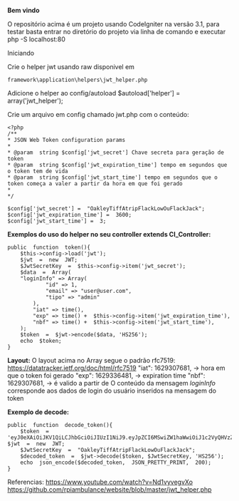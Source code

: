 **Bem vindo**

O repositório acima é um projeto usando CodeIgniter na versão 3.1, para testar basta entrar no diretório do projeto via linha de comando e executar
php -S localhost:80

Iniciando

Crie o helper jwt usando raw disponivel em 

    framework\application\helpers\jwt_helper.php


Adicione o helper ao config/autoload
$autoload['helper'] = array('jwt_helper');

Crie um arquivo em config chamado jwt.php com o conteúdo:

    <?php
    /**
    * JSON Web Token configuration params
    *
    * @param  string $config['jwt_secret'] Chave secreta para geração de token
    * @param  string $config['jwt_expiration_time'] tempo em segundos que o token tem de vida
    * @param  string $config['jwt_start_time'] tempo em segundos que o token começa a valer a partir da hora em que foi gerado
    *
    */
    
    $config['jwt_secret'] =  "OakleyTiffAtripFlackLowOuFlackJack";
    $config['jwt_expiration_time'] =  3600;
    $config['jwt_start_time'] =  3;

**Exemplos do uso do helper no seu controller extends CI_Controller:**

    public  function  token(){
    	$this->config->load('jwt');
    	$jwt  =  new  JWT;
    	$JwtSecretKey  =  $this->config->item('jwt_secret');
    	$data  =  Array(
    	"loginInfo" => Array(
    			"id" => 1,
    			"email" => "user@user.com",
    			"tipo" => "admin"
    		),
    		"iat" => time(),
    		"exp" => time() +  $this->config->item('jwt_expiration_time'),
    		"nbf" => time() +  $this->config->item('jwt_start_time'),
    	);
    	$token  =  $jwt->encode($data, 'HS256');
    	echo  $token;
    }

**Layout:**
O layout acima no Array segue o padrão rfc7519:
https://datatracker.ietf.org/doc/html/rfc7519
"iat": 1629307681, -> hora  em  que  o  token  foi  gerado 
"exp": 1629336481, -> expiration  time 
"nbf": 1629307681, -> é  valido a  partir  de
O conteúdo da mensagem *loginInfo* corresponde aos dados de login do usuário inseridos na mensagem do token

**Exemplo de decode:**

    public  function  decode_token(){
    	$token  =  'eyJ0eXAiOiJKV1QiLCJhbGciOiJIUzI1NiJ9.eyJpZCI6MSwiZW1haWwiOiJ1c2VyQHVzZXIuY29tIiwidGlwbyI6ImFkbWluIn0.YHoMsgq3s9Ex9S3p3ucPpZJOqMnxD3c14datJ9bVAZk'; $jwt  =  new  JWT;
    	$JwtSecretKey  =  "OakleyTiffAtripFlackLowOuFlackJack";
    	$decoded_token  =  $jwt->decode($token, $JwtSecretKey, 'HS256');
    	echo  json_encode($decoded_token,  JSON_PRETTY_PRINT,  200);
    }


Referencias:
https://www.youtube.com/watch?v=Nd1vyvegvXo
https://github.com/rpiambulance/website/blob/master/jwt_helper.php
